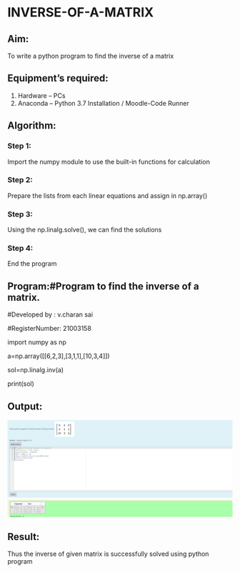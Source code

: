 # INVERSE-OF-A-MATRIX
## Aim:
To write a python program to find the inverse of a matrix
## Equipment’s required:
1. 	Hardware – PCs
2. 	Anaconda – Python 3.7 Installation / Moodle-Code Runner
## Algorithm:
### Step 1: 
Import the numpy module to use the built-in functions for calculation
### Step 2:
Prepare the lists from each linear equations and assign in np.array()
### Step 3:
Using the np.linalg.solve(), we can find the solutions
### Step 4: 
End the program
## Program:#Program to find the inverse of a matrix.

#Developed by : v.charan sai  

#RegisterNumber: 21003158 

import numpy as np

a=np.array([[6,2,3],[3,1,1],[10,3,4]])

sol=np.linalg.inv(a)

print(sol)

## Output:
![output](https://github.com/charansai0/INVERSE-OF-A-MATRIX/blob/main/Screenshot%20(106).png?raw=true)
## Result:

Thus the inverse of given matrix is successfully solved using python program

